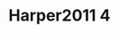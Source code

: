 <a name="material" />

# Harper2011 4
<script type="application/ld+json">
  {
    "@context": "https://schema.org/",
    "@type": "ChemicalSubstance",
    "http://purl.org/dc/terms/conformsTo":
      {
        "@type": "CreativeWork",
        "@id": "https://bioschemas.org/profiles/ChemicalSubstance/0.4-RELEASE/"
      },
    "@id": "https://egonw.github.io/nanowiki/nanowiki95.html#material",
    "name": "Harper2011 4",
    "sameAs": "http://127.0.0.1/mediawiki/index.php/Special:URIResolver/Harper2011_4"
  }
</script>

